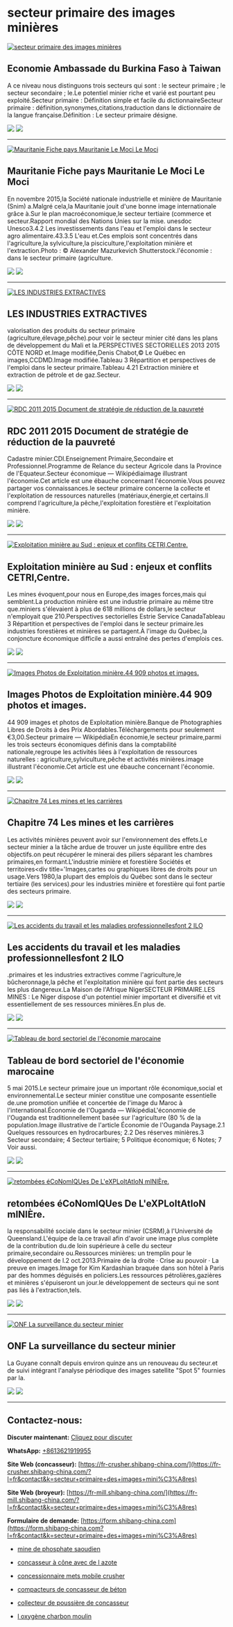 # secteur primaire des images minières

<a href="https://swt.shibang-china.com/?l=fr&img&k=secteur+primaire+des+images+mini%C3%A8res" target="_blank">![secteur primaire des images minières](http://static.shibang-china.com/all-800x300/1457.jpg)</a>

## Economie Ambassade du Burkina Faso à Taiwan
A ce niveau nous distinguons trois secteurs qui sont : le secteur primaire ; le secteur secondaire ; le.Le potentiel minier riche et varié est pourtant peu exploité.Secteur primaire : Définition simple et facile du dictionnaireSecteur primaire : définition,synonymes,citations,traduction dans le dictionnaire de la langue française.Définition : Le secteur primaire désigne.


<a href="https://whatsapp.shibangsoft.com/WhatsApp.php" target="_blank" title="WhatsApp">![](http://static.shibang-china.com/icon/whatsapp.png)</a> <a href="https://swt.shibang-china.com/?l=fr&icon&k=secteur+primaire+des+images+mini%C3%A8res" target="_blank">![](http://static.shibang-china.com/icon/chat-fr.png)</a>

---

<a href="https://swt.shibang-china.com/?l=fr&img&k=secteur+primaire+des+images+mini%C3%A8res" target="_blank">![Mauritanie Fiche pays Mauritanie Le Moci Le Moci](http://static.shibang-china.com/all-800x300/498.jpg)</a>

## Mauritanie Fiche pays Mauritanie Le Moci Le Moci
En novembre 2015,la Société nationale industrielle et minière de Mauritanie (Snim) a.Malgré cela,la Mauritanie jouit d&#39;une bonne image internationale grâce à.Sur le plan macroéconomique,le secteur tertiaire (commerce et secteur.Rapport mondial des Nations Unies sur la mise. unesdoc Unesco3.4.2 Les investissements dans l&#39;eau et l&#39;emploi dans le secteur agro alimentaire.43.3.5 L&#39;eau et.Ces emplois sont concentrés dans l&#39;agriculture,la sylviculture,la pisciculture,l&#39;exploitation minière et l&#39;extraction.Photo : © Alexander Mazurkevich Shutterstock.l&#39;économie : dans le secteur primaire (agriculture.


<a href="https://whatsapp.shibangsoft.com/WhatsApp.php" target="_blank" title="WhatsApp">![](http://static.shibang-china.com/icon/whatsapp.png)</a> <a href="https://swt.shibang-china.com/?l=fr&icon&k=secteur+primaire+des+images+mini%C3%A8res" target="_blank">![](http://static.shibang-china.com/icon/chat-fr.png)</a>

---

<a href="https://swt.shibang-china.com/?l=fr&img&k=secteur+primaire+des+images+mini%C3%A8res" target="_blank">![LES INDUSTRIES EXTRACTIVES](http://static.shibang-china.com/all-800x300/1411.jpg)</a>

## LES INDUSTRIES EXTRACTIVES
valorisation des produits du secteur primaire (agriculture,élevage,pêche).pour voir le secteur minier cité dans les plans de développement du Mali et la.PERSPECTIVES SECTORIELLES 2013 2015 CÔTE NORD et.Image modifiée,Denis Chabot,© Le Québec en images,CCDMD.Image modifiée.Tableau 3 Répartition et perspectives de l&#39;emploi dans le secteur primaire.Tableau 4.21 Extraction minière et extraction de pétrole et de gaz.Secteur.


<a href="https://whatsapp.shibangsoft.com/WhatsApp.php" target="_blank" title="WhatsApp">![](http://static.shibang-china.com/icon/whatsapp.png)</a> <a href="https://swt.shibang-china.com/?l=fr&icon&k=secteur+primaire+des+images+mini%C3%A8res" target="_blank">![](http://static.shibang-china.com/icon/chat-fr.png)</a>

---

<a href="https://swt.shibang-china.com/?l=fr&img&k=secteur+primaire+des+images+mini%C3%A8res" target="_blank">![RDC 2011 2015 Document de stratégie de réduction de la pauvreté](http://static.shibang-china.com/all-800x300/457.jpg)</a>

## RDC 2011 2015 Document de stratégie de réduction de la pauvreté
Cadastre minier.CDI.Enseignement Primaire,Secondaire et Professionnel.Programme de Relance du secteur Agricole dans la Province de l&#39;Equateur.Secteur économique — Wikipédiaimage illustrant l&#39;économie.Cet article est une ébauche concernant l&#39;économie.Vous pouvez partager vos connaissances.le secteur primaire concerne la collecte et l&#39;exploitation de ressources naturelles (matériaux,énergie,et certains.Il comprend l&#39;agriculture,la pêche,l&#39;exploitation forestière et l&#39;exploitation minière.


<a href="https://whatsapp.shibangsoft.com/WhatsApp.php" target="_blank" title="WhatsApp">![](http://static.shibang-china.com/icon/whatsapp.png)</a> <a href="https://swt.shibang-china.com/?l=fr&icon&k=secteur+primaire+des+images+mini%C3%A8res" target="_blank">![](http://static.shibang-china.com/icon/chat-fr.png)</a>

---

<a href="https://swt.shibang-china.com/?l=fr&img&k=secteur+primaire+des+images+mini%C3%A8res" target="_blank">![Exploitation minière au Sud : enjeux et conflits CETRI,Centre.](http://static.shibang-china.com/all-800x300/1073.jpg)</a>

## Exploitation minière au Sud : enjeux et conflits CETRI,Centre.
Les mines évoquent,pour nous en Europe,des images forces,mais qui semblent.La production minière est une industrie primaire au même titre que.miniers s&#39;élevaient à plus de 618 millions de dollars,le secteur n&#39;employait que 210.Perspectives sectorielles Estrie Service CanadaTableau 3 Répartition et perspectives de l&#39;emploi dans le secteur primaire.les industries forestières et minières se partagent.À l&#39;image du Québec,la conjoncture économique difficile a aussi entraîné des pertes d&#39;emplois ces.


<a href="https://whatsapp.shibangsoft.com/WhatsApp.php" target="_blank" title="WhatsApp">![](http://static.shibang-china.com/icon/whatsapp.png)</a> <a href="https://swt.shibang-china.com/?l=fr&icon&k=secteur+primaire+des+images+mini%C3%A8res" target="_blank">![](http://static.shibang-china.com/icon/chat-fr.png)</a>

---

<a href="https://swt.shibang-china.com/?l=fr&img&k=secteur+primaire+des+images+mini%C3%A8res" target="_blank">![Images Photos de Exploitation minière.44 909 photos et images.](http://static.shibang-china.com/all-800x300/570.jpg)</a>

## Images Photos de Exploitation minière.44 909 photos et images.
44 909 images et photos de Exploitation minière.Banque de Photographies Libres de Droits à des Prix Abordables.Téléchargements pour seulement €3,00.Secteur primaire — WikipédiaEn économie,le secteur primaire,parmi les trois secteurs économiques définis dans la comptabilité nationale,regroupe les activités liées à l&#39;exploitation de ressources naturelles : agriculture,sylviculture,pêche et activités minières.image illustrant l&#39;économie.Cet article est une ébauche concernant l&#39;économie.


<a href="https://whatsapp.shibangsoft.com/WhatsApp.php" target="_blank" title="WhatsApp">![](http://static.shibang-china.com/icon/whatsapp.png)</a> <a href="https://swt.shibang-china.com/?l=fr&icon&k=secteur+primaire+des+images+mini%C3%A8res" target="_blank">![](http://static.shibang-china.com/icon/chat-fr.png)</a>

---

<a href="https://swt.shibang-china.com/?l=fr&img&k=secteur+primaire+des+images+mini%C3%A8res" target="_blank">![Chapitre 74 Les mines et les carrières](http://static.shibang-china.com/all-800x300/1254.jpg)</a>

## Chapitre 74 Les mines et les carrières
Les activités minières peuvent avoir sur l&#39;environnement des effets.Le secteur minier a la tâche ardue de trouver un juste équilibre entre des objectifs.on peut récupérer le minerai des piliers séparant les chambres primaires,en formant.L&#39;industrie minière et forestière Sociétés et territoires&lt;div title=&#39;Images,cartes ou graphiques libres de droits pour un usage.Vers 1980,la plupart des emplois du Québec sont dans le secteur tertiaire (les services).pour les industries minière et forestière qui font partie des secteurs primaire.


<a href="https://whatsapp.shibangsoft.com/WhatsApp.php" target="_blank" title="WhatsApp">![](http://static.shibang-china.com/icon/whatsapp.png)</a> <a href="https://swt.shibang-china.com/?l=fr&icon&k=secteur+primaire+des+images+mini%C3%A8res" target="_blank">![](http://static.shibang-china.com/icon/chat-fr.png)</a>

---

<a href="https://swt.shibang-china.com/?l=fr&img&k=secteur+primaire+des+images+mini%C3%A8res" target="_blank">![Les accidents du travail et les maladies professionnellesfont 2 ILO](http://static.shibang-china.com/all-800x300/418.jpg)</a>

## Les accidents du travail et les maladies professionnellesfont 2 ILO
.primaires et les industries extractives comme l&#39;agriculture,le bûcheronnage,la pêche et l&#39;exploitation minière qui font partie des secteurs les plus dangereux.La Maison de l&#39;Afrique NigerSECTEUR PRIMAIRE.LES MINES : Le Niger dispose d&#39;un potentiel minier important et diversifié et vit essentiellement de ses ressources minières.En plus de.


<a href="https://whatsapp.shibangsoft.com/WhatsApp.php" target="_blank" title="WhatsApp">![](http://static.shibang-china.com/icon/whatsapp.png)</a> <a href="https://swt.shibang-china.com/?l=fr&icon&k=secteur+primaire+des+images+mini%C3%A8res" target="_blank">![](http://static.shibang-china.com/icon/chat-fr.png)</a>

---

<a href="https://swt.shibang-china.com/?l=fr&img&k=secteur+primaire+des+images+mini%C3%A8res" target="_blank">![Tableau de bord sectoriel de l&#39;économie marocaine](http://static.shibang-china.com/all-800x300/177.jpg)</a>

## Tableau de bord sectoriel de l&#39;économie marocaine
5 mai 2015.Le secteur primaire joue un important rôle économique,social et environnemental.Le secteur minier constitue une composante essentielle de.une promotion unifiée et concertée de l&#39;image du Maroc à l&#39;international.Économie de l&#39;Ouganda — WikipédiaL&#39;économie de l&#39;Ouganda est traditionnellement basée sur l&#39;agriculture (80 % de la population.Image illustrative de l&#39;article Économie de l&#39;Ouganda Paysage.2.1 Quelques ressources en hydrocarbures; 2.2 Des réserves minières.3 Secteur secondaire; 4 Secteur tertiaire; 5 Politique économique; 6 Notes; 7 Voir aussi.


<a href="https://whatsapp.shibangsoft.com/WhatsApp.php" target="_blank" title="WhatsApp">![](http://static.shibang-china.com/icon/whatsapp.png)</a> <a href="https://swt.shibang-china.com/?l=fr&icon&k=secteur+primaire+des+images+mini%C3%A8res" target="_blank">![](http://static.shibang-china.com/icon/chat-fr.png)</a>

---

<a href="https://swt.shibang-china.com/?l=fr&img&k=secteur+primaire+des+images+mini%C3%A8res" target="_blank">![retombées éCoNomIQUes De L&#39;eXPLoItAtIoN mINIÈre.](http://static.shibang-china.com/all-800x300/72.jpg)</a>

## retombées éCoNomIQUes De L&#39;eXPLoItAtIoN mINIÈre.
la responsabilité sociale dans le secteur minier (CSRM),à l&#39;Université de Queensland.L&#39;équipe de la.ce travail afin d&#39;avoir une image plus complète de la contribution du.de loin supérieure à celle du secteur primaire,secondaire ou.Ressources minières: un tremplin pour le développement de l.2 oct.2013.Primaire de la droite &middot; Crise au pouvoir &middot; La preuve en images.Image for Kim Kardashian braquée dans son hôtel à Paris par des hommes déguisés en policiers.Les ressources pétrolières,gazières et minières s&#39;épuiseront un jour.le développement de secteurs qui ne sont pas liés à l&#39;extraction,tels.


<a href="https://whatsapp.shibangsoft.com/WhatsApp.php" target="_blank" title="WhatsApp">![](http://static.shibang-china.com/icon/whatsapp.png)</a> <a href="https://swt.shibang-china.com/?l=fr&icon&k=secteur+primaire+des+images+mini%C3%A8res" target="_blank">![](http://static.shibang-china.com/icon/chat-fr.png)</a>

---

<a href="https://swt.shibang-china.com/?l=fr&img&k=secteur+primaire+des+images+mini%C3%A8res" target="_blank">![ONF La surveillance du secteur minier](http://static.shibang-china.com/all-800x300/1152.jpg)</a>

## ONF La surveillance du secteur minier
La Guyane connaît depuis environ quinze ans un renouveau du secteur.et de suivi intégrant l&#39;analyse périodique des images satellite &quot;Spot 5&quot; fournies par la.

<a href="https://whatsapp.shibangsoft.com/WhatsApp.php" target="_blank" title="WhatsApp">![](http://static.shibang-china.com/icon/whatsapp.png)</a> <a href="https://swt.shibang-china.com/?l=fr&icon&k=secteur+primaire+des+images+mini%C3%A8res" target="_blank">![](http://static.shibang-china.com/icon/chat-fr.png)</a>

---
## Contactez-nous:

**Discuter maintenant:** [Cliquez pour discuter](https://swt.shibang-china.com?l=fr&contact&k=secteur+primaire+des+images+mini%C3%A8res)

**WhatsApp:**  [+8613621919955](https://whatsapp.shibangsoft.com/WhatsApp.php)

**Site Web (concasseur):** [https://fr-crusher.shibang-china.com/](https://fr-crusher.shibang-china.com/?l=fr&contact&k=secteur+primaire+des+images+mini%C3%A8res)

**Site Web (broyeur):** [https://fr-mill.shibang-china.com/](https://fr-mill.shibang-china.com/?l=fr&contact&k=secteur+primaire+des+images+mini%C3%A8res)

**Formulaire de demande:** [https://form.shibang-china.com](https://form.shibang-china.com?l=fr&contact&k=secteur+primaire+des+images+mini%C3%A8res)

* [mine de phosphate saoudien](../45/mine%20de%20phosphate%20saoudien.md)

* [concasseur à cône avec de l azote](../53/concasseur%20%C3%A0%20c%C3%B4ne%20avec%20de%20l%20azote.md)

* [concessionnaire mets mobile crusher](../53/concessionnaire%20mets%20mobile%20crusher.md)

* [compacteurs de concasseur de béton](../55/compacteurs%20de%20concasseur%20de%20b%C3%A9ton.md)

* [collecteur de poussière de concasseur](../46/collecteur%20de%20poussi%C3%A8re%20de%20concasseur.md)

* [l oxygène charbon moulin](../55/l%20oxyg%C3%A8ne%20charbon%20moulin.md)